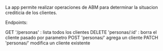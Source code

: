 La app permite realizar operaciones de ABM para determinar la situacion crediticia de los clientes.

Endpoints:

GET '/personas' : lista todos los clientes
DELETE 'personas/:id' : borra el cliente pasado por parametro
POST 'personas/' agrega un cliente
PATCH 'personas/' modifica un cliente existente
